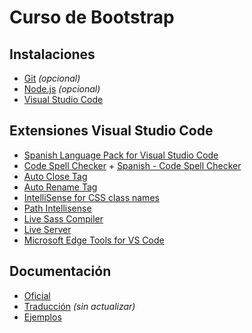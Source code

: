 # Curso de Bootstrap

## Instalaciones

- [Git](https://git-scm.com/) *(opcional)*
- [Node.js](https://nodejs.org) *(opcional)*
- [Visual Studio Code](http://code.visualstudio.com/)

## Extensiones Visual Studio Code

- [Spanish Language Pack for Visual Studio Code](https://marketplace.visualstudio.com/items?itemName=MS-CEINTL.vscode-language-pack-es)
- [Code Spell Checker](https://marketplace.visualstudio.com/items?itemName=streetsidesoftware.code-spell-checker) + [Spanish - Code Spell Checker](https://marketplace.visualstudio.com/items?itemName=streetsidesoftware.code-spell-checker-spanish)
- [Auto Close Tag](https://marketplace.visualstudio.com/items?itemName=formulahendry.auto-close-tag)
- [Auto Rename Tag](https://marketplace.visualstudio.com/items?itemName=formulahendry.auto-rename-tag)
- [IntelliSense for CSS class names](https://marketplace.visualstudio.com/items?itemName=Zignd.html-css-class-completion)
- [Path Intellisense](https://marketplace.visualstudio.com/items?itemName=christian-kohler.path-intellisense)
- [Live Sass Compiler](https://marketplace.visualstudio.com/items?itemName=ritwickdey.live-sass)
- [Live Server](https://marketplace.visualstudio.com/items?itemName=ritwickdey.LiveServer)
- [Microsoft Edge Tools for VS Code](https://marketplace.visualstudio.com/items?itemName=ms-edgedevtools.vscode-edge-devtools)

## Documentación

- [Oficial](https://getbootstrap.com/)
- [Traducción](https://getbootstrap.esdocu.com/) *(sin actualizar)*
- [Ejemplos](https://getbootstrap.com/docs/5.3/examples/)